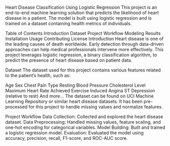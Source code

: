 Heart Disease Classification Using Logistic Regression
This project is an end-to-end machine learning solution that predicts the likelihood of heart disease in a patient. The model is built using logistic regression and is trained on a dataset containing health metrics of individuals.

Table of Contents
Introduction
Dataset
Project Workflow
Modeling
Results
Installation
Usage
Contributing
License
Introduction
Heart disease is one of the leading causes of death worldwide. Early detection through data-driven approaches can help medical professionals intervene more effectively. This project leverages logistic regression, a binary classification algorithm, to predict the presence of heart disease based on patient data.

Dataset
The dataset used for this project contains various features related to the patient’s health, such as:

Age
Sex
Chest Pain Type
Resting Blood Pressure
Cholesterol Level
Maximum Heart Rate Achieved
Exercise Induced Angina
ST Depression (relative to rest)
And more...
The dataset can be found on UCI Machine Learning Repository or similar heart disease datasets. It has been pre-processed for this project to handle missing values and normalize features.

Project Workflow
Data Collection: Collected and explored the heart disease dataset.
Data Preprocessing: Handled missing values, feature scaling, and one-hot encoding for categorical variables.
Model Building: Built and trained a logistic regression model.
Evaluation: Evaluated the model using accuracy, precision, recall, F1-score, and ROC-AUC score.
